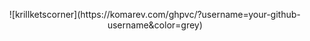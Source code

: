 <p align="center">
![krillketscorner](https://komarev.com/ghpvc/?username=your-github-username&color=grey)
